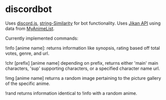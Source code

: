 # discordbot

Uses [discord.js](https://discord.js.org/), [string-Similarity](https://www.npmjs.com/package/string-similarity) for bot functionality. Uses [Jikan API](https://jikan.moe/) using data from [MyAnimeList](https://myanimelist.net/). 

Currently implemented commands: 

!info [anime name]: returns information like synopsis, rating based off total votes, genre, and url. 

!chr [prefix] [anime name] depending on prefix, returns either 'main' main characters, 'sup' supporting characters, or a specified character name url. 

!img [anime name] returns a random image pertaining to the picture gallery of the specific anime. 

!rand returns information identical to !info with a random anime. 